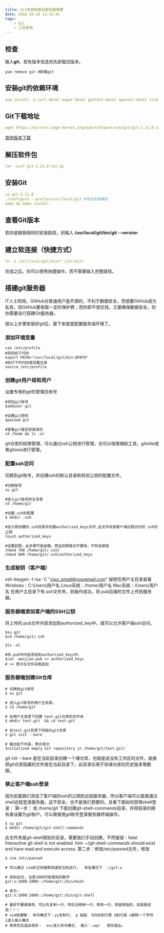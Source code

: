 ```yaml
---
title: Git安装卸载及服务器搭建
date: 2018-10-26 11:31:41
tags:
    - Git
    - 工具使用
---
```

## 检查
输入**git**，若有版本信息则先卸载旧版本。
```ejs
yum remove git #卸载git
```
## 安装git的依赖环境
```yaml
yum install -y curl-devel expat-devel gettext-devel openssl-devel zlib-devel perl-ExtUtils-CBuilder perl-ExtUtils-MakeMaker
```
## Git下载地址
```yaml
wget https://mirrors.edge.kernel.org/pub/software/scm/git/git-2.21.0.tar.gz
```
[其他版本下载](https://github.com/git/git/releases?spm=a2c4e.10696291.0.0.2e7619a4lgvr1h)
## 解压软件包
```yaml
tar -zxvf git-2.21.0.tar.gz
```
## 安装Git
```yaml
cd git-2.21.0
./configure --prefix=/usr/local/git #指定安装路径
make && make install
```
## 查看Git版本
若你是跟我相同的安装路径，则输入 **/usr/local/git/bin/git --version**
## 建立软连接（快捷方式）
```yaml
ln -s /usr/local/git/bin/* /usr/bin/
```
完成之后，你可以使用快捷操作，而不需要输入完整路径。
## 搭建git服务器
IT人士知晓，GitHub对普通用户是开源的，不利于数据安全，而想要GitHub成为私有，则GitHub要收取一定的保护费；而你即不想交钱，又要确保数据安全，则你需要自行搭建Git服务器。

按以上步骤安装好git后，接下来就是配置服务端环境了。
### 添加环境变量
```ejs
vim /etc/profile 
#添加如下代码
export PATH="/usr/local/git/bin:$PATH"
#执行下列代码使设置生效
source /etc/profile
```
### 创建git用户组和用户
设置专用的git的管理员账号
```ejs
#添加git账号
$adduser git 

#设置git密码
$passwd git

#查看git是否安装成功
cd /home && ls -al
```
git仓库的权限管理，可以通过ssh公钥进行管理，也可以借用辅助工具，gitolite或者gitosis进行管理。

### 配置ssh访问
切换到git账号，并创建ssh的默认目录和校验公钥的配置文件。
```ejs
#切换账号
su git

#进入git账号的主目录
cd /home/git

#创建.ssh的配置
$ mkdir .ssh

#进入刚创建的.ssh目录并创建authorized_keys文件,此文件存放客户端远程访问的 ssh的公钥
touch authorized_keys

#设置权限，此步骤不能省略，而且权限值也不要改，不然会报错
chmod 700 /home/git/.ssh/
chmod 600 /home/git/.ssh/authorized_keys
```
### 生成秘钥（客户端）
ssh-keygen -t rsa -C "your_email@youremail.com"
秘钥在用户主目录查看
Windows：C:\Users\用户名
Linux系统：/home/用户名
Mac系统：/Users/用户名
在用户主目录下有.ssh文件夹，则操作成功，将.pub后缀的文件上传到服务器。

### 服务器端添加客户端的SSH公钥
将上传的.pub文件内容添加到authorized_key中，就可以允许客户端ssh访问。
```ejs
$su git
$cd /home/git/.ssh

$ls -al

#将.pub中内容添加到authorized_keys中。
$cat  wenjian.pub >> authorized_keys
# >> 表示在文件后面追加
```
### 服务器端创建Git仓库
```ejs
# 切换到git账号
$ su git

# 进入git账号的用户主目录。
$ cd /home/git

# 在用户主目录下创建 test.git仓库的文件夹
$ mkdir test.git  && cd test.git

# 在test.git目录下初始化git仓库
$ git init --bare

# 输出如下内容，表示成功
Initialized empty Git repository in /home/git/test.git/
```
git init --bare 是在当前目录创建一个裸仓库，也就是说没有工作区的文件，直接把git仓库隐藏的文件放在当前目录下，此目录仅用于存储仓库的历史版本等数据。

### 禁止客户端ssh登录
因为前面我们添加了客户端的ssh的公钥到远程服务器，所以客户端可以直接通过shell远程登录服务器，这不安全，也不是我们想要的。且看下面如何禁用shell登录：
第一步：
给 /home/git 下面创建git-shell-commands目录，并把目录的拥有者设置为git账户。可以直接用git账号登录服务器终端操作。
```ejs
$ su git
$ mkdir /home/git/git-shell-commands
```
此文件夹是git-shell用到的目录，需要我们手动创建，不然报错：fatal: Interactive git shell is not enabled. hint: ~/git-shell-commands should exist and have read and execute access.
第二步：修改/etc/passwd文件，修改
```ejs
$ vim /etc/passwd

# 可以通过 vim的正则搜索快速定位到这行，  命名模式下  :/git:x

# 找到这句, 注意1000可能是别的数字
git:x:1000:1000::/home/git:/bin/bash

# 改为：
git:x:1000:1000::/home/git:/bin/git-shell

# 最好不要直接改，可以先复制一行，然后注释掉一行，修改一行，保留原始的，这就是经验！！！
# vim快捷键： 命令模式下：yy复制行， p 粘贴  0光标到行首 $到行尾 x删除一个字符  i进入插入模式 
# 修改完后退出保存：  esc进入命令模式， 输入：:wq!   保存退出。
```





